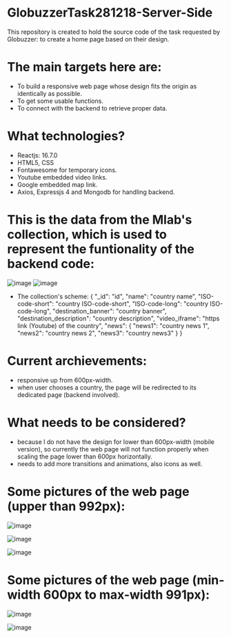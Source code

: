 # GlobuzzerTask281218-Server-Side

This repository is created to hold the source code of the task requested by Globuzzer: to create a home page based on their design.

# The main targets here are:
 - To build a responsive web page whose design fits the origin as identically as possible.
 - To get some usable functions.
 - To connect with the backend to retrieve proper data.
 
#  What technologies?
  - Reactjs: 16.7.0
  - HTML5, CSS
  - Fontawesome for temporary icons.
  - Youtube embedded video links.
  - Google embedded map link.
  - Axios, Expressjs 4 and Mongodb for handling backend.

# This is the data from the Mlab's collection, which is used to represent the funtionality of the backend code:
![image](https://user-images.githubusercontent.com/25637330/50737432-d9b70c80-11d1-11e9-92f0-3a91363d5d52.png)
![image](https://user-images.githubusercontent.com/25637330/50737447-f3585400-11d1-11e9-954a-5fae5d070c13.png)

 - The collection's scheme: 
{
    "_id": "id",
    "name": "country name",
    "ISO-code-short": "country ISO-code-short",
    "ISO-code-long": "country ISO-code-long",
    "destination_banner": "country banner",
    "destination_description": "country description",
    "video_iframe": "https link (Youtube) of the country",
    "news": {
        "news1": "country news 1",
        "news2": "country news 2",
        "news3": "country news3"
    }
}
   

 
 
# Current archievements:
  - responsive up from 600px-width.
  - when user chooses a country, the page will be redirected to its dedicated page (backend involved).

# What needs to be considered?
  - because I do not have the design for lower than 600px-width (mobile version), so currently the web page will not function properly
  when scaling the page lower than 600px horizontally.
  - needs to add more transitions and animations, also icons as well.
  
# Some pictures of the web page (upper than 992px):

![image](https://user-images.githubusercontent.com/25637330/50737184-eab24e80-11ce-11e9-8d50-b9a7837ca651.png)

![image](https://user-images.githubusercontent.com/25637330/50737197-0fa6c180-11cf-11e9-8345-9f2b6783cbc2.png)

![image](https://user-images.githubusercontent.com/25637330/50737236-6f9d6800-11cf-11e9-8f03-33bcb5a9646f.png)

# Some pictures of the web page (min-width 600px to max-width 991px):

![image](https://user-images.githubusercontent.com/25637330/50737254-a3788d80-11cf-11e9-8c20-e3be71a01ca5.png)

![image](https://user-images.githubusercontent.com/25637330/50737272-c145f280-11cf-11e9-9796-537fb9126f4f.png)
